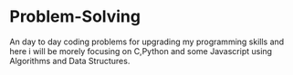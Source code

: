 <h1>Problem-Solving</h1>
<p>An day to day coding problems for upgrading my programming skills and here i will be morely focusing on C,Python and some Javascript using Algorithms and Data Structures.
